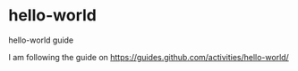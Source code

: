# hello-world
hello-world guide

I am following the guide on https://guides.github.com/activities/hello-world/
